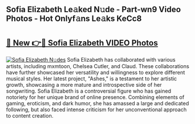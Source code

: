 ## Sofia Elizabeth Le𝚊ked N𝚞de - Part-wn9 Video Photos - Hot Onlyf𝚊ns Le𝚊ks KeCc8

# <h2><a href="http://ab3103.deff.icu/?id=Sofia+Elizabeth">🔗 New 👉🔴 Sofia Elizabeth VIDEO Photos</a></h2>

[![Sofia Elizabeth N𝚞des](https://i.imgur.com/rIISA9y.gif)](http://ab3103.deff.icu/?id=Sofia+Elizabeth)
Sofia Elizabeth has collaborated with various artists, including mxmtoon, Chelsea Cutler, and Claud. These collaborations have further showcased her versatility and willingness to explore different musical styles. Her latest project, "Ashes," is a testament to her artistic growth, showcasing a more mature and introspective side of her songwriting. Sofia Elizabeth is a controversial figure who has gained notoriety for her unique brand of online presence. Combining elements of gaming, eroticism, and dark humor, she has amassed a large and dedicated following, but also faced intense criticism for her unconventional approach to content creation.
